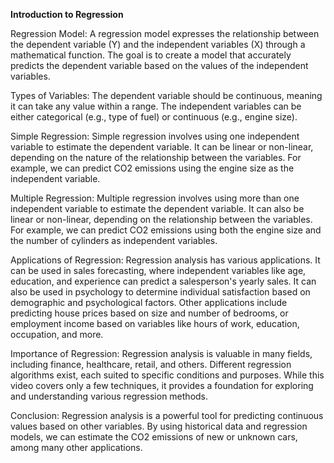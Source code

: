 **Introduction to Regression**

Regression Model: A regression model expresses the relationship between the dependent variable (Y) and the independent variables (X) through a mathematical function. The goal is to create a model that accurately predicts the dependent variable based on the values of the independent variables.

Types of Variables: The dependent variable should be continuous, meaning it can take any value within a range. The independent variables can be either categorical (e.g., type of fuel) or continuous (e.g., engine size).

Simple Regression: Simple regression involves using one independent variable to estimate the dependent variable. It can be linear or non-linear, depending on the nature of the relationship between the variables. For example, we can predict CO2 emissions using the engine size as the independent variable.

Multiple Regression: Multiple regression involves using more than one independent variable to estimate the dependent variable. It can also be linear or non-linear, depending on the relationship between the variables. For example, we can predict CO2 emissions using both the engine size and the number of cylinders as independent variables.

Applications of Regression: Regression analysis has various applications. It can be used in sales forecasting, where independent variables like age, education, and experience can predict a salesperson's yearly sales. It can also be used in psychology to determine individual satisfaction based on demographic and psychological factors. Other applications include predicting house prices based on size and number of bedrooms, or employment income based on variables like hours of work, education, occupation, and more.

Importance of Regression: Regression analysis is valuable in many fields, including finance, healthcare, retail, and others. Different regression algorithms exist, each suited to specific conditions and purposes. While this video covers only a few techniques, it provides a foundation for exploring and understanding various regression methods.

Conclusion: Regression analysis is a powerful tool for predicting continuous values based on other variables. By using historical data and regression models, we can estimate the CO2 emissions of new or unknown cars, among many other applications.
